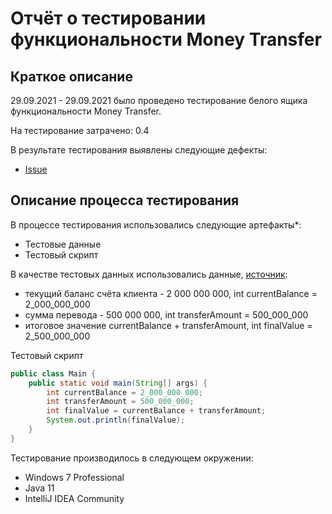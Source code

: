 # Отчёт о тестировании функциональности Money Transfer

## Краткое описание

29.09.2021 - 29.09.2021 было проведено тестирование белого ящика функциональности Money Transfer.

На тестирование затрачено: 0.4

В результате тестирования выявлены следующие дефекты:
* [Issue](https://github.com/npetyaeva/javaLesson_1_1/issues/1)

## Описание процесса тестирования

В процессе тестирования использовались следующие артефакты*:
* Тестовые данные
* Тестовый скрипт

В качестве тестовых данных использовались данные, [источник](https://github.com/netology-code/javaqa-homeworks/blob/master/intro/MERGED.md#%D0%B7%D0%B0%D0%B4%D0%B0%D1%87%D0%B0-1---money-transfer):
* текущий баланс счёта клиента - 2 000 000 000, int currentBalance = 2_000_000_000 
* сумма перевода - 500 000 000, int transferAmount = 500_000_000
* итоговое значение currentBalance + transferAmount, int finalValue = 2_500_000_000

Тестовый скрипт
```java
public class Main {
    public static void main(String[] args) {
        int currentBalance = 2_000_000_000;
        int transferAmount = 500_000_000;
        int finalValue = currentBalance + transferAmount;
        System.out.println(finalValue);
    }
}
```

Тестирование производилось в следующем окружении:
* Windows 7 Professional
* Java 11
* IntelliJ IDEA Community
